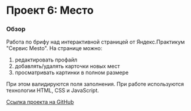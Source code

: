 # Проект 6: Место

### Обзор
Работа по брифу над интерактивной страницей от Яндекс.Практикум "Сервис Mesto".
На странице можно: 
1. редактировать профайл
2. добавлять/удалять карточки новых мест
3. просматривать картинки в полном размере

При этом валидируются поля заполнения.
При работе используются технологии HTML, CSS и JavaScript.

[Ссылка проекта на GitHub](https://maiself0.github.io/mesto/index.html)